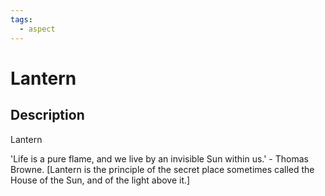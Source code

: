 ```yaml
---
tags:
  - aspect
---
```


# Lantern

## Description
Lantern

'Life is a pure flame, and we live by an invisible Sun within us.' - Thomas Browne. [Lantern is the principle of the secret place sometimes called the House of the Sun, and of the light above it.]